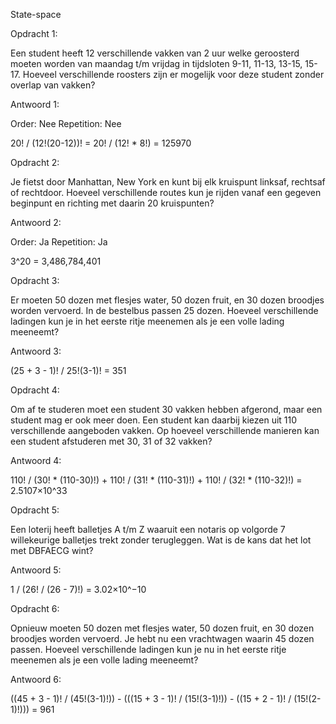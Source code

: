 State-space

Opdracht 1:

Een student heeft 12 verschillende vakken van 2 uur welke geroosterd moeten worden van maandag t/m vrijdag in tijdsloten 9-11, 11-13, 13-15, 15-17. Hoeveel verschillende roosters zijn er mogelijk voor deze student zonder overlap van vakken?

Antwoord 1:

Order: Nee
Repetition: Nee

20! / (12!(20-12))! = 20! / (12! * 8!) = 125970

Opdracht 2:

Je fietst door Manhattan, New York en kunt bij elk kruispunt linksaf, rechtsaf of rechtdoor. Hoeveel verschillende routes kun je rijden vanaf een gegeven beginpunt en richting met daarin 20 kruispunten?

Antwoord 2:

Order: Ja
Repetition: Ja

3^20 = 3,486,784,401

Opdracht 3:

Er moeten 50 dozen met flesjes water, 50 dozen fruit, en 30 dozen broodjes worden vervoerd. In de bestelbus passen 25 dozen. Hoeveel verschillende ladingen kun je in het eerste ritje meenemen als je een volle lading meeneemt?

Antwoord 3:

(25 + 3 - 1)! / 25!(3-1)! = 351

Opdracht 4:

Om af te studeren moet een student 30 vakken hebben afgerond, maar een student mag er ook meer doen. Een student kan daarbij kiezen uit 110 verschillende aangeboden vakken. Op hoeveel verschillende manieren kan een student afstuderen met 30, 31 of 32 vakken?

Antwoord 4:

110! / (30! * (110-30)!) + 110! / (31! * (110-31)!) + 110! / (32! * (110-32)!) = 2.5107×10^33


Opdracht 5:

Een loterij heeft balletjes A t/m Z waaruit een notaris op volgorde 7 willekeurige balletjes trekt zonder terugleggen. Wat is de kans dat het lot met DBFAECG wint?

Antwoord 5:

1 / (26! / (26 - 7)!) = 3.02×10^−10

Opdracht 6:

Opnieuw moeten 50 dozen met flesjes water, 50 dozen fruit, en 30 dozen broodjes worden vervoerd. Je hebt nu een vrachtwagen waarin 45 dozen passen. Hoeveel verschillende ladingen kun je nu in het eerste ritje meenemen als je een volle lading meeneemt?

Antwoord 6:

((45 + 3 - 1)! / (45!(3-1)!)) - (((15 + 3 - 1)! / (15!(3-1)!)) - ((15 + 2 - 1)! / (15!(2-1)!))) = 961








